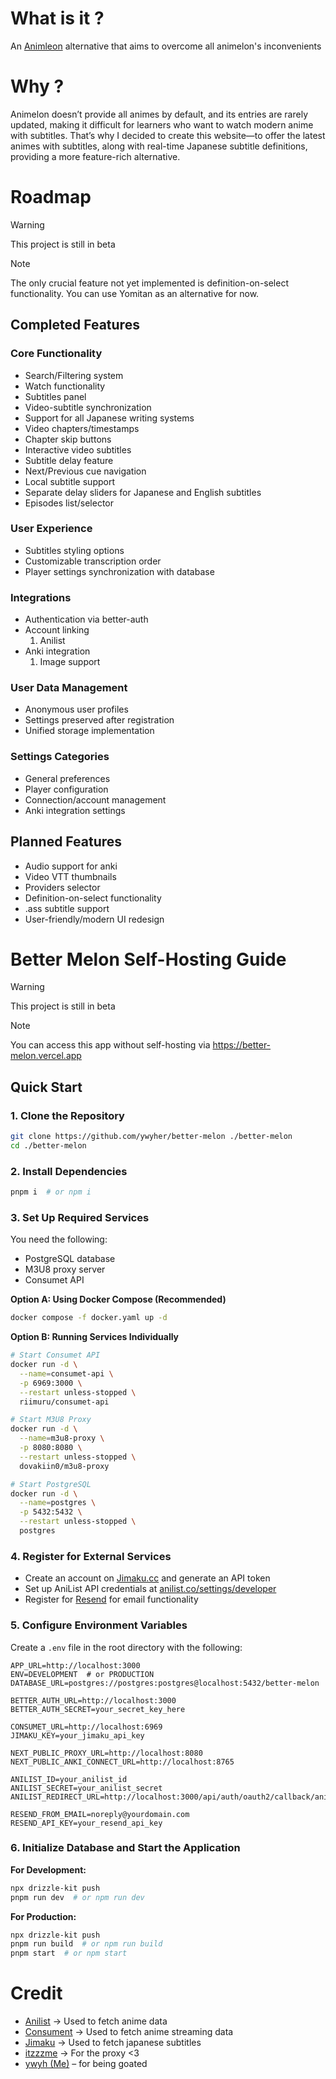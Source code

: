 # What is it ?
An [Animleon](https://www.animelon.com/) alternative that aims to overcome all animelon's inconvenients

# Why ?
Animelon doesn’t provide all animes by default, and its entries are rarely updated, making it difficult for learners who want to watch modern anime with subtitles. That’s why I decided to create this website—to offer the latest animes with subtitles, along with real-time Japanese subtitle definitions, providing a more feature-rich alternative.

# Roadmap
> [!warning]
> This project is still in beta

> [!note]
> The only crucial feature not yet implemented is definition-on-select functionality. You can use Yomitan as an alternative for now.

## Completed Features

### Core Functionality
- Search/Filtering system
- Watch functionality
- Subtitles panel
- Video-subtitle synchronization
- Support for all Japanese writing systems
- Video chapters/timestamps
- Chapter skip buttons
- Interactive video subtitles
- Subtitle delay feature
- Next/Previous cue navigation
- Local subtitle support
- Separate delay sliders for Japanese and English subtitles
- Episodes list/selector

### User Experience
- Subtitles styling options
- Customizable transcription order
- Player settings synchronization with database

### Integrations
- Authentication via better-auth
- Account linking 
  1. Anilist
- Anki integration
  1. Image support

### User Data Management
  - Anonymous user profiles
  - Settings preserved after registration
  - Unified storage implementation

### Settings Categories
- General preferences
- Player configuration
- Connection/account management
- Anki integration settings

## Planned Features
- Audio support for anki
- Video VTT thumbnails
- Providers selector
- Definition-on-select functionality
- .ass subtitle support
- User-friendly/modern UI redesign

# Better Melon Self-Hosting Guide
> [!warning]
> This project is still in beta

> [!note]
> You can access this app without self-hosting via https://better-melon.vercel.app

## Quick Start

### 1. Clone the Repository
```sh
git clone https://github.com/ywyher/better-melon ./better-melon
cd ./better-melon
```

### 2. Install Dependencies
```sh
pnpm i  # or npm i
```

### 3. Set Up Required Services
You need the following:
- PostgreSQL database
- M3U8 proxy server
- Consumet API

**Option A: Using Docker Compose (Recommended)**
```sh
docker compose -f docker.yaml up -d
```

**Option B: Running Services Individually**
```sh
# Start Consumet API
docker run -d \
  --name=consumet-api \
  -p 6969:3000 \
  --restart unless-stopped \
  riimuru/consumet-api

# Start M3U8 Proxy
docker run -d \
  --name=m3u8-proxy \
  -p 8080:8080 \
  --restart unless-stopped \
  dovakiin0/m3u8-proxy

# Start PostgreSQL
docker run -d \
  --name=postgres \
  -p 5432:5432 \
  --restart unless-stopped \
  postgres
```

### 4. Register for External Services
- Create an account on [Jimaku.cc](https://jimaku.cc) and generate an API token
- Set up AniList API credentials at [anilist.co/settings/developer](https://anilist.co/settings/developer)
- Register for [Resend](https://resend.com/) for email functionality

### 5. Configure Environment Variables
Create a `.env` file in the root directory with the following:

```env
APP_URL=http://localhost:3000
ENV=DEVELOPMENT  # or PRODUCTION
DATABASE_URL=postgres://postgres:postgres@localhost:5432/better-melon

BETTER_AUTH_URL=http://localhost:3000
BETTER_AUTH_SECRET=your_secret_key_here

CONSUMET_URL=http://localhost:6969
JIMAKU_KEY=your_jimaku_api_key

NEXT_PUBLIC_PROXY_URL=http://localhost:8080
NEXT_PUBLIC_ANKI_CONNECT_URL=http://localhost:8765

ANILIST_ID=your_anilist_id
ANILIST_SECRET=your_anilist_secret
ANILIST_REDIRECT_URL=http://localhost:3000/api/auth/oauth2/callback/anilist

RESEND_FROM_EMAIL=noreply@yourdomain.com
RESEND_API_KEY=your_resend_api_key
```

### 6. Initialize Database and Start the Application

**For Development:**
```sh
npx drizzle-kit push
pnpm run dev  # or npm run dev
```

**For Production:**
```sh
npx drizzle-kit push
pnpm run build  # or npm run build
pnpm start  # or npm start
```

# Credit
- [Anilist](https://anilist.co/) -> Used to fetch anime data 
- [Consument](https://github.com/consumet/api.consumet.org) -> Used to fetch anime streaming data
- [Jimaku](https://jimaku.cc/) -> Used to fetch japanese subtitles
- [itzzzme](https://github.com/itzzzme/m3u8proxy) -> For the proxy <3
- [ywyh (Me)](https://github.com/ywyher) – for being goated
